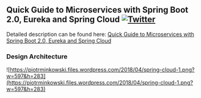 ## Quick Guide to Microservices with Spring Boot 2.0, Eureka and Spring Cloud  [![Twitter](https://img.shields.io/twitter/follow/piotr_minkowski.svg?style=social&logo=twitter&label=Follow%20Me)](https://twitter.com/piotr_minkowski)

Detailed description can be found here: [Quick Guide to Microservices with Spring Boot 2.0, Eureka and Spring Cloud](https://piotrminkowski.wordpress.com/2018/04/26/quick-guide-to-microservices-with-spring-boot-2-0-eureka-and-spring-cloud/) 

### Design Architecture

![https://piotrminkowski.files.wordpress.com/2018/04/spring-cloud-1.png?w=597&h=283](https://piotrminkowski.files.wordpress.com/2018/04/spring-cloud-1.png?w=597&h=283)
